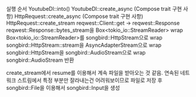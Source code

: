 실행 순서
YoutubeDl::into()
    YoutubeDl::create_async (Compose trait 구현 사항)
        HttpRequest::create_async (Compose trait 구현 사항)
            HttpRequest::create_stream
                reqwest::Client::get -> reqwest::Response
                reqwest::Response::bytes_stream을 Box<tokio_io::StreamReader> wrap
                Box<tokio_io::StreamReader>를 songbird::HttpStream으로 wrap
            songbird::HttpStream::stream을 AsyncAdapterStream으로 wrap
        songbird::HttpStream을 songbird::AudioStream으로 wrap
    songbird::AudioStream 반환

create_stream에서 resume를 이용해서 계속 파일을 받아오는 것 같음.
연속된 네트워크 스트림에서 특정 부분만 잘라내는건 어려워보이므로 파일로 저장 후 songbird::File을 이용해서 songbird::Input을 생성



